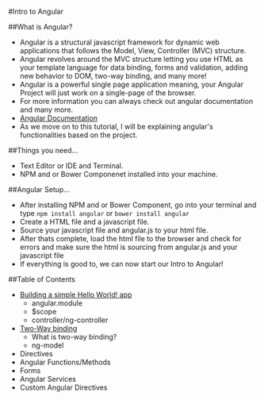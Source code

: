 #Intro to Angular

##What is Angular?
  - Angular is a structural javascript framework for dynamic web applications that follows the Model, View, Controller (MVC) structure.
  - Angular revolves around the MVC structure letting you use HTML as your template language for data binding, forms and validation, adding new behavior to DOM, two-way binding, and many more!
  - Angular is a powerful single page application meaning, your Angular Project will just work on a single-page of the browser.
  - For more information you can always check out angular documentation and many more.
  - [Angular Documentation](https://docs.angularjs.org/guide/introduction)
  - As we move on to this tutorial, I will be explaining angular's functionalities based on the project. 

##Things you need...
  - Text Editor or IDE and Terminal.
  - NPM and or Bower Componenet installed into your machine.
  
##Angular Setup...
  - After installing NPM and or Bower Component, go into your terminal and type ```npm install angular``` or ```bower install angular```
  - Create a HTML file and a javascript file.
  - Source your javascript file and angular.js to your html file.
  - After thats complete, load the html file to the browser and check for errors and make sure the html is sourcing from angular.js and your javascript file
  - If everything is good to, we can now start our Intro to Angular!

##Table of Contents
  - [Building a simple Hello World! app](https://github.com/jamesjkim88/IntroToAngular/tree/master/HelloWorld)
    - angular.module
    - $scope
    - controller/ng-controller
  - [Two-Way binding](https://github.com/jamesjkim88/IntroToAngular/tree/master/TwoWayBinding)
    - What is two-way binding?
    - ng-model
  - Directives
  - Angular Functions/Methods
  - Forms
  - Angular Services
  - Custom Angular Directives